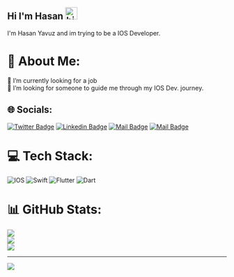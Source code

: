 ## Hi I'm Hasan <img src="https://user-images.githubusercontent.com/1303154/88677602-1635ba80-d120-11ea-84d8-d263ba5fc3c0.gif" width="28px" alt="hi">

I'm Hasan Yavuz and im trying to be a IOS Developer.

# 💫 About Me:
🔭 I’m currently looking for a job<br>🤝 I’m looking for someone to guide me through my IOS Dev. journey.


## 🌐 Socials:
[![Twitter Badge](https://img.shields.io/badge/-@Hasnayavzu-1ca0f1?style=flat&labelColor=1ca0f1&logo=twitter&logoColor=white&link=https://twitter.com/hasnayavzu)](https://twitter.com/hasnayavzu) [![Linkedin Badge](https://img.shields.io/badge/-Hasan-0e76a8?style=flat&labelColor=0e76a8&logo=linkedin&logoColor=white)](https://www.linkedin.com/in/hasan-yavuz-763aa9172/) [![Mail Badge](https://img.shields.io/badge/-@Hasnayavzu-e84393?style=flat&labelColor=e84393&logo=instagram&logoColor=white)](https://www.instagram.com/hasnayavzu/) [![Mail Badge](https://img.shields.io/badge/-Hasan.yavuz-c0392b?style=flat&labelColor=c0392b&logo=gmail&logoColor=white)](mailto:hasan.yavuz@ozu.edu.tr) 

# 💻 Tech Stack:
![IOS](https://img.shields.io/badge/IOS-%2320232a.svg?style=for-the-badge&logo=apple&logoColor=white) ![Swift](https://img.shields.io/badge/swift-F54A2A?style=for-the-badge&logo=swift&logoColor=white) ![Flutter](https://img.shields.io/badge/Flutter-%2302569B.svg?style=for-the-badge&logo=Flutter&logoColor=white) ![Dart](https://img.shields.io/badge/dart-%230175C2.svg?style=for-the-badge&logo=dart&logoColor=white)
# 📊 GitHub Stats:
![](https://github-readme-stats.vercel.app/api?username=hasnayavzu&theme=tokyonight&hide_border=true&include_all_commits=false&count_private=false)<br/>
![](https://github-readme-streak-stats.herokuapp.com/?user=hasnayavzu&theme=tokyonight&hide_border=true)<br/>
![](https://github-readme-stats.vercel.app/api/top-langs/?username=hasnayavzu&theme=tokyonight&hide_border=true&include_all_commits=false&count_private=false&layout=compact)

---
[![](https://visitcount.itsvg.in/api?id=hasnayavzu&icon=5&color=1)](https://visitcount.itsvg.in)
